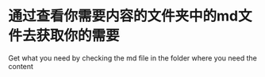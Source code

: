 # 通过查看你需要内容的文件夹中的md文件去获取你的需要
Get what you need by checking the md file in the folder where you need the content


